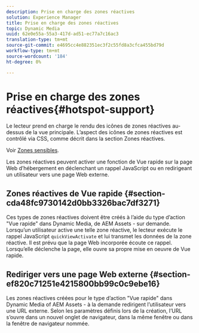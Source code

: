 ```yaml
---
description: Prise en charge des zones réactives
solution: Experience Manager
title: Prise en charge des zones réactives
topic: Dynamic Media
uuid: 62e0e55a-55a3-417d-ad51-ec77a7c16ac3
translation-type: tm+mt
source-git-commit: e4695cc4e882351ec3f2c55fd8a3cfca455bd79d
workflow-type: tm+mt
source-wordcount: '184'
ht-degree: 0%

---
```



# Prise en charge des zones réactives{#hotspot-support}

Le lecteur prend en charge le rendu des icônes de zones réactives au-dessus de la vue principale. L’aspect des icônes de zones réactives est contrôlé via CSS, comme décrit dans la section Zones réactives.

Voir [Zones sensibles](../../c-html5-aem-asset-viewers/c-html5-aem-interactive-images/c-html5-aem-interactive-image-customizingviewer/r-html5-aem-int-image-customize-hotspots.md#reference-2ac3cc414ef2467390bf53145f1d8d74).

Les zones réactives peuvent activer une fonction de Vue rapide sur la page Web d’hébergement en déclenchant un rappel JavaScript ou en redirigeant un utilisateur vers une page Web externe.

## Zones réactives de Vue rapide {#section-cda48fc9730142d0bb3326bac7df3271}

Ces types de zones réactives doivent être créés à l’aide du type d’action &quot;Vue rapide&quot; dans Dynamic Media, de AEM Assets - sur demande. Lorsqu’un utilisateur active une telle zone réactive, le lecteur exécute le rappel JavaScript `quickViewActivate` et lui transmet les données de la zone réactive. Il est prévu que la page Web incorporée écoute ce rappel. Lorsqu’elle déclenche la page, elle ouvre sa propre mise en oeuvre de Vue rapide.

## Rediriger vers une page Web externe {#section-ef820c71251e4215800bb99c0c9ebe16}

Les zones réactives créées pour le type d’action &quot;Vue rapide&quot; dans Dynamic Media of AEM Assets - à la demande redirigent l’utilisateur vers une URL externe. Selon les paramètres définis lors de la création, l’URL s’ouvre dans un nouvel onglet de navigateur, dans la même fenêtre ou dans la fenêtre de navigateur nommée.
